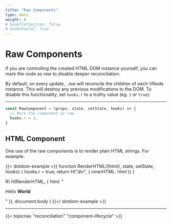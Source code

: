 ```yaml
---
title: "Raw Components"
type: docs
weight: 8
# bookFlatSection: false
# bookShowToC: true
---
```


# Raw Components

If you are controlling the created HTML DOM instance yourself, you can mark the node as _raw_ to disable deeper reconciliation.

By default, on every update, `.dom` will reconcile the children of each VNode instance. This will destroy any previous modifications to the DOM. To disable this functionality, set `hooks.r` to a truthy value (eg. `1` or `true`):   

---

```js
const RawComponent = (props, state, setState, hooks) => {
  // Mark the component as raw
  hooks.r = 1;
}
```

## HTML Component

One use of the raw components is to render plain HTML strings. For example:

{{< dotdom-example >}}
function RenderHTML({html}, state, setState, hooks) {
  hooks.r = true;
  return H("div", {
    innerHTML: html
  })
}

R(
  H(RenderHTML, {
    html: "<p>Hello <b>World</b></p>" 
  }),
  document.body
)
{{</ dotdom-example >}}

---

{{< topicnav "reconciliation" "component-lifecycle" >}}


